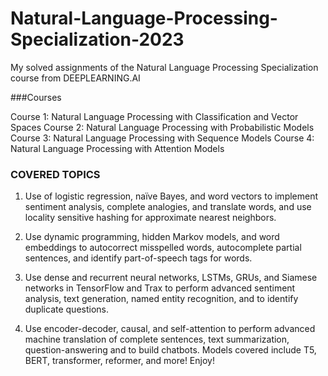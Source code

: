 # Natural-Language-Processing-Specialization-2023
My solved assignments of the Natural Language Processing Specialization course from DEEPLEARNING.AI

###Courses

Course 1: Natural Language Processing with Classification and Vector Spaces
Course 2: Natural Language Processing with Probabilistic Models
Course 3: Natural Language Processing with Sequence Models
Course 4: Natural Language Processing with Attention Models

### COVERED TOPICS

1. Use of logistic regression, naïve Bayes, and word vectors to implement sentiment analysis, complete analogies, and translate words, 
and use locality sensitive hashing for approximate nearest neighbors.

2. Use dynamic programming, hidden Markov models, and word embeddings to autocorrect misspelled words, autocomplete partial sentences, 
and identify part-of-speech tags for words.

3. Use dense and recurrent neural networks, LSTMs, GRUs, and Siamese networks in TensorFlow and Trax to perform advanced sentiment analysis, 
text generation, named entity recognition, and to identify duplicate questions.

4. Use encoder-decoder, causal, and self-attention to perform advanced machine translation of complete sentences, text summarization, question-answering and to 
build chatbots. Models covered include T5, BERT, transformer, reformer, and more! Enjoy!
